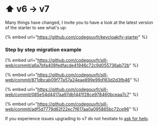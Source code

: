 # ⬆ v6 -> v7

Many things have changed, I invite you to have a look at the latest version of the starter to see what's up: &#x20;

{% embed url="https://github.com/codegouvfr/keycloakify-starter" %}

### Step by step migration example

{% embed url="https://github.com/codegouvfr/sill-web/commit/a6a7bfa408fedfacde41946c72c9d055736ab72b" %}

{% embed url="https://github.com/codegouvfr/sill-web/commit/871dbcab09f77a57a24eae899e99d163d2d3fb46" %}

{% embed url="https://github.com/codegouvfr/sill-web/commit/085e54d4417aa97db1441f28ce978460bceaa7c7" %}

{% embed url="https://github.com/codegouvfr/sill-web/commit/adf5d7779d62f22ec7f617aa0a095865bc72ce96" %}

If you experience issues upgrading to v7 do not hesitate to [ask for help](https://github.com/InseeFrLab/keycloakify/discussions).
